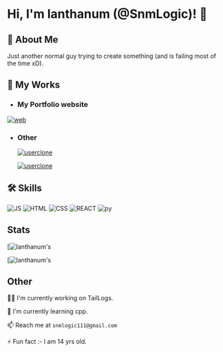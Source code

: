 
# Hi, I'm lanthanum (@SnmLogic)! 👋

## 🚀 About Me
Just another normal guy trying to create something (and is failing most of the time xD).

## 🔗 My Works
- ### My Portfolio website
[![web](https://cdn.discordapp.com/attachments/912182674418982985/964544643284996096/unknown.png)](snm-logic-official.web.app)


- ### Other
    [![userclone](https://img.shields.io/badge/App-UberEats%20Clone-green)](https://expo.dev/@goldenarrows/UberEatsClone)

    [![userclone](https://img.shields.io/badge/App-Instagram%20Clone-light)](https://expo.dev/@goldenarrows/instagramclone)


## 🛠 Skills
![JS](https://img.shields.io/badge/-JavaScript%20-yellow)
![HTML](https://img.shields.io/badge/-HTML%20-red)
![CSS](https://img.shields.io/badge/-CSS%20-blue)
![REACT](https://img.shields.io/badge/-REACT%20-darkblue)
![py](https://img.shields.io/badge/-Python%20-orange)

## Stats
[![lanthanum's](https://github-readme-stats.vercel.app/api?username=SnmLogic&show_icons=true&theme=cobalt&include_all_commits=true) 

[![lanthanum's](https://github-readme-stats.vercel.app/api/top-langs/?username=snmlogic&theme=cobalt)

## Other
👩‍💻 I'm currently working on TailLogs.

🧠 I'm currently learning cpp.

📫 Reach me at `snmlogic111@gmail.com`

⚡️ Fun fact :- I am 14 yrs old.
